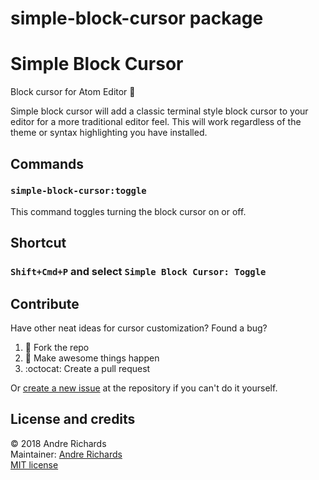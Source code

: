 # simple-block-cursor package

# Simple Block Cursor
Block cursor for Atom Editor :rocket:

Simple block cursor will add a classic terminal style block cursor to your editor for a more traditional editor feel. This will work regardless of the theme or syntax highlighting you have installed.


## Commands

### `simple-block-cursor:toggle`

This command toggles turning the block cursor on or off.

## Shortcut

### `Shift+Cmd+P` and select `Simple Block Cursor: Toggle`



## Contribute

Have other neat ideas for cursor customization? Found a bug?

1. :fork_and_knife: Fork the repo
2. :rocket: Make awesome things happen
3. :octocat: Create a pull request

Or [create a new issue](https://github.com/arich55/simple-block-cursor/issues/new) at the repository if you can't do it yourself.

## License and credits

&copy; 2018 Andre Richards<br/>
Maintainer: [Andre Richards](http://www.andrerichards.com)<br/>
[MIT license](LICENSE.md)
